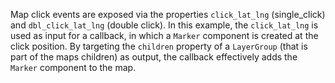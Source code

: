 Map click events are exposed via the properties `click_lat_lng` (single_click) and `dbl_click_lat_lng` (double click). In 
this example, the `click_lat_lng` is used as input for a callback, in which a `Marker` component is created at the click position. By targeting the `children` property of a `LayerGroup` (that is part of the maps children) as output, the callback effectively adds the `Marker` component to the map.